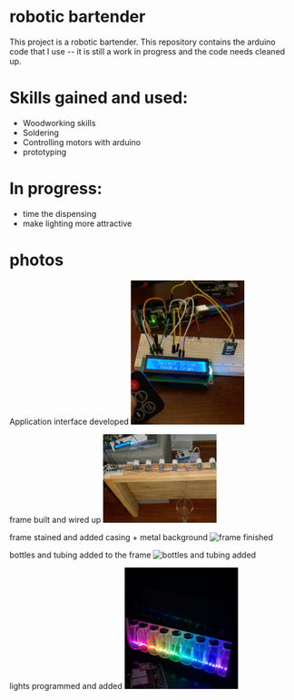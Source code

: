 # robotic bartender

This project is a robotic bartender. This repository contains the arduino code that I use -- it is still a work in progress and the code needs cleaned up.

# Skills gained and used:
- Woodworking skills
- Soldering
- Controlling motors with arduino
- prototyping

# In progress:
- time the dispensing
- make lighting more attractive

# photos

Application interface developed
<img width="200" alt="screen beginning" src="photos/screen.png">

frame built and wired up
<img width="200" alt="frame built and wired up" src="photos/framepouring.png">

frame stained and added casing + metal background
<img width="200" alt="frame finished" src="photos/completedframe.png">

bottles and tubing added to the frame
<img width="200" alt="bottles and tubing added" src="photos/framewithbottles.png">

lights programmed and added
<img width="200" alt="bottles & tubes added" src="photos/bottleswithlights.png">
